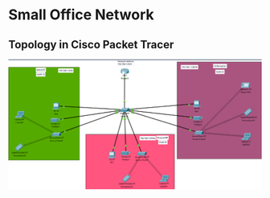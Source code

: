 # Small Office Network

## Topology in Cisco Packet Tracer
![Picture not Found](02-Small-Office.png)
